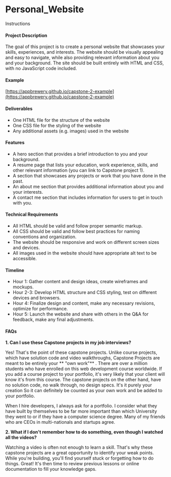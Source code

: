 # Personal_Website

Instructions

#### Project Description

The goal of this project is to create a personal website that showcases your skills, experiences, and interests. The website should be visually appealing and easy to navigate, while also providing relevant information about you and your background. The site should be built entirely with HTML and CSS, with no JavaScript code included.

#### Example

[https://appbrewery.github.io/capstone-2-example](https://appbrewery.github.io/capstone-2-example)

#### Deliverables

* One HTML file for the structure of the website
* One CSS file for the styling of the website
* Any additional assets (e.g. images) used in the website

#### Features

* A hero section that provides a brief introduction to you and your background.
* A resume page that lists your education, work experience, skills, and other relevant information (you can link to Capstone project 1).
* A section that showcases any projects or work that you have done in the past.
* An about me section that provides additional information about you and your interests.
* A contact me section that includes information for users to get in touch with you.

#### Technical Requirements

* All HTML should be valid and follow proper semantic markup.
* All CSS should be valid and follow best practices for naming conventions and organization.
* The website should be responsive and work on different screen sizes and devices.
* All images used in the website should have appropriate alt text to be accessible.

#### Timeline

* Hour 1: Gather content and design ideas, create wireframes and mockups.
* Hour 2-3: Develop HTML structure and CSS styling, test on different devices and browsers.
* Hour 4: Finalize design and content, make any necessary revisions, optimize for performance.
* Hour 5: Launch the website and share with others in the Q&A for feedback, make any final adjustments.

#### FAQs

**1. Can I use these Capstone projects in my job interviews?**

Yes! That's the point of these capstone projects. Unlike course projects, which have solution code and video walkthroughs, Capstone Projects are meant to be entirely your ** "own work"** . There are over a million students who have enrolled on this web development course worldwide. If you add a course project to your portfolio, it's very likely that your client will know it's from this course. The capstone projects on the other hand, have no solution code, no walk through, no design specs. It's it purely your creation So it can definitely be counted as your own work and be added to your portfolio.

When I hire developers, I always ask for a portfolio. I consider what they have built by themselves to be far more important than which University they went to or if they have a computer science degree. Many of my friends who are CEOs in multi-nationals and startups agree.

**2. What if I don't remember how to do something, even though I watched all the videos?**

Watching a video is often not enough to learn a skill. That's why these capstone projects are a great opportunity to identify your weak points. While you're building, you'll find yourself stuck or forgetting how to do things. Great! It's then time to review previous lessons or online documentation to fill your knowledge gaps.
